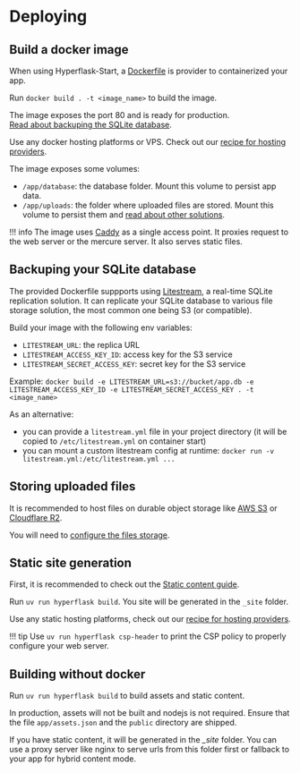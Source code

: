 # Deploying

## Build a docker image

When using Hyperflask-Start, a [Dockerfile](https://github.com/hyperflask/hyperflask-start/blob/main/%7B%7Bcookiecutter.project_slug%7D%7D/Dockerfile) is provider to containerized your app.

Run `docker build . -t <image_name>` to build the image.

The image exposes the port 80 and is ready for production.  
[Read about backuping the SQLite database](#backuping-your-sqlite-database).

Use any docker hosting platforms or VPS. Check out our [recipe for hosting providers](/recipes/hosting).

The image exposes some volumes:

- `/app/database`: the database folder. Mount this volume to persist app data.
- `/app/uploads`: the folder where uploaded files are stored. Mount this volume to persist them and [read about other solutions](#storing-uploaded-files).

!!! info
    The image uses [Caddy](https://caddyserver.com/) as a single access point. It proxies request to the web server or the mercure server. It also serves static files.

## Backuping your SQLite database

The provided Dockerfile suppports using [Litestream](https://litestream.io/), a real-time SQLite replication solution. It can replicate your SQLite database to various file storage solution, the most common one being S3 (or compatible).

Build your image with the following env variables:

 - `LITESTREAM_URL`: the replica URL
 - `LITESTREAM_ACCESS_KEY_ID`: access key for the S3 service
 - `LITESTREAM_SECRET_ACCESS_KEY`: secret key for the S3 service
 
Example: `docker build -e LITESTREAM_URL=s3://bucket/app.db -e LITESTREAM_ACCESS_KEY_ID -e LITESTREAM_SECRET_ACCESS_KEY . -t <image_name>`

As an alternative:

- you can provide a `litestream.yml` file in your project directory (it will be copied to `/etc/litestream.yml` on container start)
- you can mount a custom litestream config at runtime: `docker run -v litestream.yml:/etc/litestream.yml ...`

## Storing uploaded files

It is recommended to host files on durable object storage like [AWS S3](https://aws.amazon.com/s3/) or [Cloudflare R2](https://www.cloudflare.com/developer-platform/products/r2/).

You will need to [configure the files storage](/guides/files#using-s3).

## Static site generation

First, it is recommended to check out the [Static content guide](/guides/static).

Run `uv run hyperflask build`. You site will be generated in the `_site` folder.

Use any static hosting platforms, check out our [recipe for hosting providers](/recipes/hosting#static-hosting).

!!! tip
    Use `uv run hyperflask csp-header` to print the CSP policy to properly configure your web server.

## Building without docker

Run `uv run hyperflask build` to build assets and static content.

In production, assets will not be built and nodejs is not required. Ensure that the file `app/assets.json` and the `public` directory are shipped.

If you have static content, it will be generated in the *_site* folder. You can use a proxy server like nginx to serve urls from this folder first or fallback to your app for hybrid content mode.
